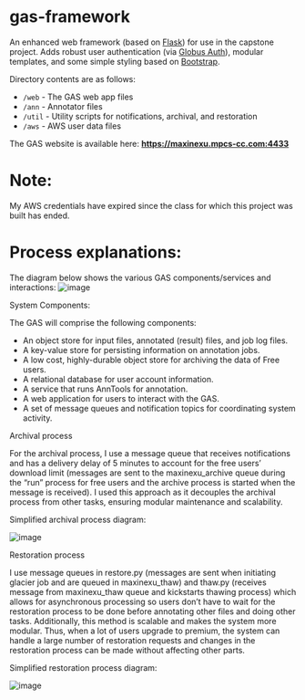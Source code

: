 # gas-framework
An enhanced web framework (based on [Flask](http://flask.pocoo.org/)) for use in the capstone project. Adds robust user authentication (via [Globus Auth](https://docs.globus.org/api/auth)), modular templates, and some simple styling based on [Bootstrap](http://getbootstrap.com/).

Directory contents are as follows:
* `/web` - The GAS web app files
* `/ann` - Annotator files
* `/util` - Utility scripts for notifications, archival, and restoration
* `/aws` - AWS user data files

The GAS website is available here: **https://maxinexu.mpcs-cc.com:4433**

# Note:

My AWS credentials have expired since the class for which this project was built has ended.

# Process explanations:

The diagram below shows the various GAS components/services and interactions:
![image](https://github.com/mxu2000/genomics-annotation-service/assets/111541644/c2422697-3d76-4bdf-96e8-c44c60ada6dd)

System Components:

The GAS will comprise the following components:
- An object store for input files, annotated (result) files, and job log files.
- A key-value store for persisting information on annotation jobs.
- A low cost, highly-durable object store for archiving the data of Free users.
- A relational database for user account information.
- A service that runs AnnTools for annotation.
- A web application for users to interact with the GAS.
- A set of message queues and notification topics for coordinating system activity.

Archival process

For the archival process, I use a message queue that receives notifications and has a delivery delay of 5 minutes to account for the free users’ download limit  (messages are sent to the maxinexu_archive queue during the “run” process for free users and the archive process is started when the message is received). I used this approach as it decouples the archival process from other tasks, ensuring modular maintenance and scalability.

Simplified archival process diagram:

![image](https://github.com/MPCS-51083-Cloud-Computing/final-project-mxu2000/assets/111541644/d21609a9-2c15-4f70-8749-ba1432e0ed93)


Restoration process

I use message queues in restore.py (messages are sent when initiating glacier job and are queued in maxinexu_thaw) and thaw.py (receives message from maxinexu_thaw queue and kickstarts thawing process) which allows for asynchronous processing so users don’t have to wait for the restoration process to be done before annotating other files and doing other tasks. Additionally, this method is scalable and makes the system more modular. Thus, when a lot of users upgrade to premium, the system can handle a large number of restoration requests and changes in the restoration process can be made without affecting other parts.

Simplified restoration process diagram:

![image](https://github.com/MPCS-51083-Cloud-Computing/final-project-mxu2000/assets/111541644/a9ded67f-ba4d-4cc1-ae8c-b7044998674a)

